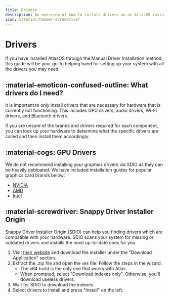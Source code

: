 ```yaml
---
title: Drivers
description: An overview of how to install drivers on an AtlasOS install
icon: material/hammer-screwdriver
---
```


# Drivers

If you have installed AtlasOS through the Manual Driver Installation method, this guide will be your go-to helping hand for setting up your system with all the drivers you may need.


## :material-emoticon-confused-outline: What drivers do I need?

It is important to only install drivers that are necessary for hardware that is currently not functioning. This includes GPU drivers, audio drivers, Wi-Fi drivers, and Bluetooth drivers.

If you are unsure of the brands and drivers required for each component, you can look up your hardware to determine what the specific drivers are called and then install them accordingly.

## :material-cogs: GPU Drivers
We do not recommend installing your graphics drivers via SDIO as they can be heavily debloated. We have included installation guides for popular graphics card brands below:

* [NVIDIA](../drivers/gpu/nvidia.md)
* [AMD](../drivers/gpu/amd.md)
* [Intel](../drivers/gpu/intel.md)

## :material-screwdriver: Snappy Driver Installer Origin

Snappy Driver Installer Origin (SDIO) can help you finding drivers which are compatible with your hardware. SDIO scans your system for missing or outdated drivers and installs the most up-to-date ones for you.

1. Visit [their website](https://www.glenn.delahoy.com/snappy-driver-installer-origin) and download the installer under the "Download Application" section.
2. Extract the .zip file and open the ``x64`` file. Follow the steps in the wizard.
    * The x64 build is the only one that works with Atlas.
    * When prompted, select "Download indexes only". Otherwise, you'll download useless drivers.
3. Wait for SDIO to download the indexes.
4. Select drivers to install and press "Install" on the left.
